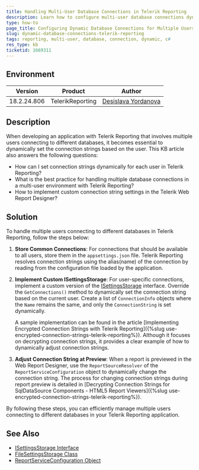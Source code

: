 ```yaml
---
title: Handling Multi-User Database Connections in Telerik Reporting
description: Learn how to configure multi-user database connections dynamically in Telerik Reporting to accommodate different users and databases.
type: how-to
page_title: Configuring Dynamic Database Connections for Multiple Users in Telerik Reporting
slug: dynamic-database-connections-telerik-reporting
tags: reporting, multi-user, database, connection, dynamic, c#
res_type: kb
ticketid: 1669311
---
```


## Environment
| Version | Product | Author |  
| --- | --- | ---- |  
| 18.2.24.806| TelerikReporting |[Desislava Yordanova](https://www.telerik.com/blogs/author/desislava-yordanova)| 


## Description
When developing an application with Telerik Reporting that involves multiple users connecting to different databases, it becomes essential to dynamically set the connection strings based on the user. This KB article also answers the following questions:
- How can I set connection strings dynamically for each user in Telerik Reporting?
- What is the best practice for handling multiple database connections in a multi-user environment with Telerik Reporting?
- How to implement custom connection string settings in the Telerik Web Report Designer?

## Solution

To handle multiple users connecting to different databases in Telerik Reporting, follow the steps below:

1. **Store Common Connections**: For connections that should be available to all users, store them in the `appsettings.json` file. Telerik Reporting resolves connection strings using the alias(name) of the connection by reading from the configuration file loaded by the application.

2. **Implement Custom ISettingsStorage**: For user-specific connections, implement a custom version of the [ISettingsStorage](https://docs.telerik.com/reporting/api/telerik.webreportdesigner.services.isettingsstorage) interface. Override the `GetConnections()` method to dynamically set the connection string based on the current user. Create a list of `ConnectionInfo` objects where the `Name` remains the same, and only the `ConnectionString` is set dynamically.

    A sample implementation can be found in the article [Implementing Encrypted Connection Strings with Telerik Reporting]({%slug use-encrypted-connection-strings-telerik-reporting%}). Although it focuses on decrypting connection strings, it provides a clear example of how to dynamically adjust connection strings.

3. **Adjust Connection String at Preview**: When a report is previewed in the Web Report Designer, use the `ReportSourceResolver` of the `ReportServiceConfiguration` object to dynamically change the connection string. The process for changing connection strings during report preview is detailed in [Decrypting Connection Strings for SqlDataSource Components - HTML5 Report Viewers]({%slug use-encrypted-connection-strings-telerik-reporting%}).

By following these steps, you can efficiently manage multiple users connecting to different databases in your Telerik Reporting application.

## See Also

- [ISettingsStorage Interface](https://docs.telerik.com/reporting/api/telerik.webreportdesigner.services.isettingsstorage)
- [FileSettingsStorage Class](https://docs.telerik.com/reporting/api/telerik.webreportdesigner.services.filesettingsstorage)
- [ReportServiceConfiguration Object](https://docs.telerik.com/reporting/api/telerik.reporting.services.reportserviceconfiguration)
